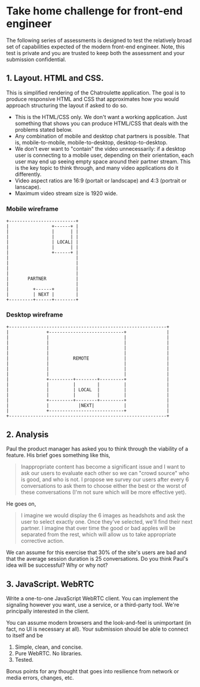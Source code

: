 # Take home challenge for front-end engineer

The following series of assessments is designed to test the relatively broad set of capabilities expected of the modern front-end engineer. Note, this test is private and you are trusted to keep both the assessment and your submission confidential.

## 1. Layout. HTML and CSS.

This is simplified rendering of the Chatroulette application. The goal is to produce responsive HTML and CSS that approximates how you would approach structuring the layout if asked to do so.

- This is the HTML/CSS only. We don't want a working application. Just something that shows you can produce HTML/CSS that deals with the problems stated below.
- Any combination of mobile and desktop chat partners is possible. That is, mobile-to-mobile, mobile-to-desktop, desktop-to-desktop.
- We don't ever want to "contain" the video unnecessarily: if a desktop user is connecting to a mobile user, depending on their orientation, each user may end up seeing empty space around their partner stream. This is the key topic to think through, and many video applications do it differently.
- Video aspect ratios are 16:9 (portait or landscape) and 4:3 (portrait or lanscape).
- Maximum video stream size is 1920 wide.

### Mobile wireframe

    +-------------------------+
    |                +------+ |
    |                |      | |
    |                |      | |
    |                | LOCAL| |
    |                |      | |
    |                +------+ |
    |                         |
    |                         |
    |                         |
    |                         |
    |       PARTNER           |
    |                         |
    |         +------+        |
    |         | NEXT |        |
    +---------+------+--------+

  ### Desktop wireframe

    +-----------------------------------------------------------+
    |              +----------------------------+               |
    |              |                            |               |
    |              |                            |               |
    |              |                            |               |
    |              |                            |               |
    |              |         REMOTE             |               |
    |              |                            |               |
    |              |                            |               |
    |              |                            |               |
    |              +---------+--------+---------+               |
    |              |         |        |         |               |
    |              |         | LOCAL  |         |               |
    |              |         |        |         |               |
    |              +---------+--------+---------+               |
    |              |           |NEXT|           |               |
    |              +----------------------------+               |
    +-----------------------------------------------------------+


## 2. Analysis

Paul the product manager has asked you to think through the viability of a feature.
His brief goes something like this,

> Inappropriate content has become a significant issue and I want to ask our users to evaluate each other so we can "crowd source" who is good, and who is not. I propose we survey our users after every 6 conversations to ask them to choose either the best or the worst of these conversations (I'm not sure which will be more effective yet).

He goes on,
>  I imagine we would display the 6 images as headshots and ask the user to select exactly one. Once they've selected, we'll find their next partner. I imagine that over time the good or bad apples will be separated from the rest, which will allow us to take appropriate corrective action.

We can assume for this exercise that 30% of the site's users are bad and that the average session duration is 25 conversations. Do you think Paul's idea will be successful? Why or why not?

## 3. JavaScript. WebRTC

Write a one-to-one JavaScript WebRTC client. You can implement the signaling however you want, use a service, or a third-party tool. We're principally interested in the client.

You can assume modern browsers and the look-and-feel is unimportant (in fact, no UI is necessary at all). Your submission should be able to connect to itself and be

1. Simple, clean, and concise.
2. Pure WebRTC. No libraries.
3. Tested.

Bonus points for any thought that goes into resilience from network or media errors, changes, etc. 